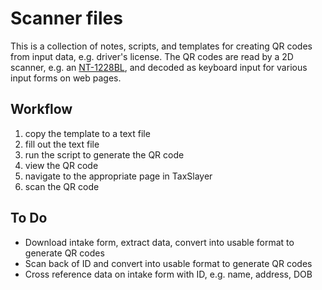 # Scanner files

This is a collection of notes, scripts, and templates for creating QR codes from input data, e.g. driver's license.
The QR codes are read by a 2D scanner, e.g. an [NT-1228BL](https://www.amazon.com/NETUM-Bluetooth-Handheld-Wireless-NT-1228BL/dp/B07CBS52KJ/), and decoded as keyboard input for various input forms on web pages.


## Workflow
1. copy the template to a text file
1. fill out the text file
1. run the script to generate the QR code
1. view the QR code
1. navigate to the appropriate page in TaxSlayer
2. scan the QR code

## To Do
- Download intake form, extract data, convert into usable format to generate QR codes
- Scan back of ID and convert into usable format to generate QR codes
- Cross reference data on intake form with ID, e.g. name, address, DOB





